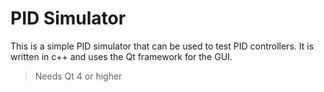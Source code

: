 # PID Simulator

This is a simple PID simulator that can be used to test PID controllers. It is written in c++ and uses the Qt framework for the GUI.

> Needs Qt 4 or higher
